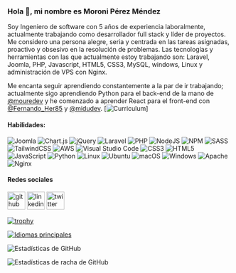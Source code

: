 <!--
**MoropM/MoropM** is a ✨ _special_ ✨ repository because its `README.md` (this file) appears on your GitHub profile.

Here are some ideas to get you started:

- 🔭 I’m currently working on ...
- 🌱 I’m currently learning ...
- 👯 I’m looking to collaborate on ...
- 🤔 I’m looking for help with ...
- 💬 Ask me about ...
- 📫 How to reach me: ...
- 😄 Pronouns: ...
- ⚡ Fun fact: ...


https://readme.so/es/editor
https://arturssmirnovs.github.io/github-profile-readme-generator/
-->

### Hola 👋, mi nombre es Moroni Pérez Méndez
Soy Ingeniero de software con 5 años de experiencia laboralmente, actualmente trabajando como desarrollador full stack y líder de proyectos. Me considero una persona alegre, seria y centrada en las tareas asignadas, proactivo y obsesivo en la resolución de problemas.
Las tecnologías y herramientas con las que actualmente estoy trabajando son: Laravel, Joomla, PHP, Javascript, HTML5, CSS3, MySQL, windows, Linux y administración de VPS con Nginx.

Me encanta seguir aprendiendo constantemente a la par de ir trabajando; actualmente sigo aprendiendo Python para el back-end de la mano de [@mouredev](https://www.github.com/mouredev) y he comenzado a aprender React para el front-end con [@Fernando_Her85](https://twitter.com/Fernando_Her85) y [@midudev](https://www.github.com/midudev).
[![Curriculum](https://moroni-profoliojson.pages.dev/)]

#### Habilidades: 

![Joomla](https://img.shields.io/badge/joomla-%235091CD.svg?style=for-the-badge&logo=joomla&logoColor=white) ![Chart.js](https://img.shields.io/badge/chart.js-F5788D.svg?style=for-the-badge&logo=chart.js&logoColor=white) ![jQuery](https://img.shields.io/badge/jquery-%230769AD.svg?style=for-the-badge&logo=jquery&logoColor=white) ![Laravel](https://img.shields.io/badge/laravel-%23FF2D20.svg?style=for-the-badge&logo=laravel&logoColor=white) ![PHP](https://img.shields.io/badge/php-%23777BB4.svg?style=for-the-badge&logo=php&logoColor=white) ![NodeJS](https://img.shields.io/badge/node.js-6DA55F?style=for-the-badge&logo=node.js&logoColor=white) ![NPM](https://img.shields.io/badge/NPM-%23CB3837.svg?style=for-the-badge&logo=npm&logoColor=white) ![SASS](https://img.shields.io/badge/SASS-hotpink.svg?style=for-the-badge&logo=SASS&logoColor=white) ![TailwindCSS](https://img.shields.io/badge/tailwindcss-%2338B2AC.svg?style=for-the-badge&logo=tailwind-css&logoColor=white) ![AWS](https://img.shields.io/badge/AWS-%23FF9900.svg?style=for-the-badge&logo=amazon-aws&logoColor=white) ![Visual Studio Code](https://img.shields.io/badge/Visual%20Studio%20Code-0078d7.svg?style=for-the-badge&logo=visual-studio-code&logoColor=white) ![CSS3](https://img.shields.io/badge/css3-%231572B6.svg?style=for-the-badge&logo=css3&logoColor=white) ![HTML5](https://img.shields.io/badge/html5-%23E34F26.svg?style=for-the-badge&logo=html5&logoColor=white) ![JavaScript](https://img.shields.io/badge/javascript-%23323330.svg?style=for-the-badge&logo=javascript&logoColor=%23F7DF1E) ![Python](https://img.shields.io/badge/python-3670A0?style=for-the-badge&logo=python&logoColor=ffdd54) ![Linux](https://img.shields.io/badge/Linux-FCC624?style=for-the-badge&logo=linux&logoColor=black) ![Ubuntu](https://img.shields.io/badge/Ubuntu-E95420?style=for-the-badge&logo=ubuntu&logoColor=white) ![macOS](https://img.shields.io/badge/mac%20os-000000?style=for-the-badge&logo=macos&logoColor=F0F0F0) ![Windows](https://img.shields.io/badge/Windows-0078D6?style=for-the-badge&logo=windows&logoColor=white) ![Apache](https://img.shields.io/badge/apache-%23D42029.svg?style=for-the-badge&logo=apache&logoColor=white) ![Nginx](https://img.shields.io/badge/nginx-%23009639.svg?style=for-the-badge&logo=nginx&logoColor=white)


#### Redes sociales
[<img src='https://cdn.jsdelivr.net/npm/simple-icons@3.0.1/icons/github.svg' alt='github' height='40'>](https://github.com/MoroPm)  [<img src='https://cdn.jsdelivr.net/npm/simple-icons@3.0.1/icons/linkedin.svg' alt='linkedin' height='40'>](https://www.linkedin.com/in/moroni-p-876b22122/)  [<img src='https://cdn.jsdelivr.net/npm/simple-icons@3.0.1/icons/twitter.svg' alt='twitter' height='40'>](https://twitter.com/@Moroni_pM)  


[![trophy](https://github-profile-trophy.vercel.app/?username=MoroPm)](https://github.com/ryo-ma/github-profile-trophy)


[![Idiomas principales](https://github-readme-stats.vercel.app/api/top-langs/?username=MoroPm)](https://github.com/anuraghazra/github-readme-stats)


![Estadísticas de GitHub](https://github-readme-stats.vercel.app/api?username=MoroPm&show_icons=true)  


![Estadísticas de racha de GitHub](https://streak-stats.demolab.com/?user=MoroPm)  

